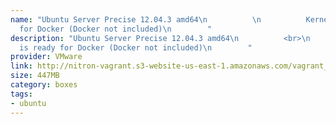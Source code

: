 ```yaml
---
name: "Ubuntu Server Precise 12.04.3 amd64\n          \n          Kernel is ready
  for Docker (Docker not included)\n        "
description: "Ubuntu Server Precise 12.04.3 amd64\n          <br>\n          Kernel
  is ready for Docker (Docker not included)\n        "
provider: VMware
link: http://nitron-vagrant.s3-website-us-east-1.amazonaws.com/vagrant_ubuntu_12.04.3_amd64_vmware.box
size: 447MB
category: boxes
tags:
- ubuntu
---
```

